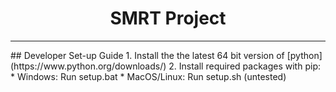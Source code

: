 <h1 style="text-align: center;">SMRT Project</h1>
<hr>
## Developer Set-up Guide
1. Install the the latest 64 bit version of [python](https://www.python.org/downloads/)
2. Install required packages with pip:
	* Windows: Run setup.bat
	* MacOS/Linux: Run setup.sh (untested)
